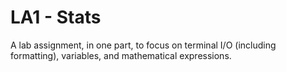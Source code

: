 LA1 - Stats
===========
A lab assignment, in one part, to focus on terminal I/O (including formatting), variables, and mathematical expressions.
